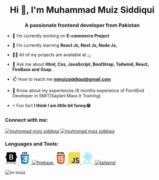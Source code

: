 <h1 align="center">Hi 👋, I'm Muhammad Muiz Siddiqui</h1>
<h3 align="center">A passionate frontend developer from Pakistan</h3>

- 🔭 I’m currently working on **E-commerce Project**

- 🌱 I’m currently learning **React Js, Next Js, Node Js,**

- 👨‍💻 All of my projects are available at [--](--)

- 💬 Ask me about **Html, Css, JavaScript, BootStrap, Tailwind, React, FireBase and Gsap.**

- 📫 How to reach me **mmuizsiddiqui@gmail.com**

- 📄 Know about my experiences (6 months experience of ForntEnd Developer in SMIT(Saylani Mass It Training).

- ⚡ Fun fact **I think I am little bit funny😁**

<h3 align="left">Connect with me:</h3>
<p align="left">
<a href="https://linkedin.com/in/muhmmad moiz siddiqui" target="blank"><img align="center" src="https://raw.githubusercontent.com/rahuldkjain/github-profile-readme-generator/master/src/images/icons/Social/linked-in-alt.svg" alt="muhmmad moiz siddiqui" height="30" width="40" /></a>
<a href="https://fb.com/muhmmad moiz siddiqui" target="blank"><img align="center" src="https://raw.githubusercontent.com/rahuldkjain/github-profile-readme-generator/master/src/images/icons/Social/facebook.svg" alt="muhmmad moiz siddiqui" height="30" width="40" /></a>
</p>

<h3 align="left">Languages and Tools:</h3>
<p align="left"> <a href="https://getbootstrap.com" target="_blank" rel="noreferrer"> <img src="https://raw.githubusercontent.com/devicons/devicon/master/icons/bootstrap/bootstrap-plain-wordmark.svg" alt="bootstrap" width="40" height="40"/> </a> <a href="https://www.w3schools.com/css/" target="_blank" rel="noreferrer"> <img src="https://raw.githubusercontent.com/devicons/devicon/master/icons/css3/css3-original-wordmark.svg" alt="css3" width="40" height="40"/> </a> <a href="https://firebase.google.com/" target="_blank" rel="noreferrer"> <img src="https://www.vectorlogo.zone/logos/firebase/firebase-icon.svg" alt="firebase" width="40" height="40"/> </a> <a href="https://www.w3.org/html/" target="_blank" rel="noreferrer"> <img src="https://raw.githubusercontent.com/devicons/devicon/master/icons/html5/html5-original-wordmark.svg" alt="html5" width="40" height="40"/> </a> <a href="https://developer.mozilla.org/en-US/docs/Web/JavaScript" target="_blank" rel="noreferrer"> <img src="https://raw.githubusercontent.com/devicons/devicon/master/icons/javascript/javascript-original.svg" alt="javascript" width="40" height="40"/> </a> <a href="https://reactjs.org/" target="_blank" rel="noreferrer"> <img src="https://raw.githubusercontent.com/devicons/devicon/master/icons/react/react-original-wordmark.svg" alt="react" width="40" height="40"/> </a> <a href="https://tailwindcss.com/" target="_blank" rel="noreferrer"> <img src="https://www.vectorlogo.zone/logos/tailwindcss/tailwindcss-icon.svg" alt="tailwind" width="40" height="40"/> </a> </p>

<p><img align="center" src="https://github-readme-stats.vercel.app/api/top-langs?username=m-moiz&show_icons=true&locale=en&layout=compact" alt="m-muiz" /></p>


